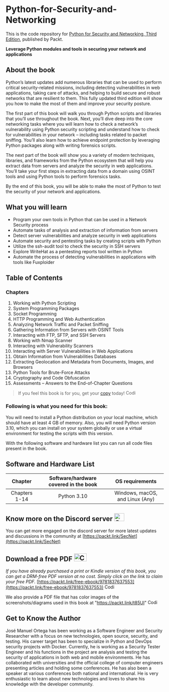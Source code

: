 # Python-for-Security-and-Networking
This is the code repository for [Python for Security and Networking, Third Edition](https://www.packtpub.com/product/python-for-security-and-networking-third-edition/9781837637553), published by Packt.

**Leverage Python modules and tools in securing your network and applications**

## About the book

Python’s latest updates add numerous libraries that can be used to perform critical security-related missions, including detecting vulnerabilities in web applications, taking care of attacks, and helping to build secure and robust networks that are resilient to them. This fully updated third edition will show you how to make the most of them and improve your security posture.

The first part of this book will walk you through Python scripts and libraries that you’ll use throughout the book. Next, you’ll dive deep into the core networking tasks where you will learn how to check a network’s vulnerability using Python security scripting and understand how to check for vulnerabilities in your network – including tasks related to packet sniffing. You’ll also learn how to achieve endpoint protection by leveraging Python packages along with writing forensics scripts.

The next part of the book will show you a variety of modern techniques, libraries, and frameworks from the Python ecosystem that will help you extract data from servers and analyze the security in web applications. You’ll take your first steps in extracting data from a domain using OSINT tools and using Python tools to perform forensics tasks.

By the end of this book, you will be able to make the most of Python to test the security of your network and applications.

## What you will learn

- Program your own tools in Python that can be used in a Network Security process
- Automate tasks of analysis and extraction of information from servers
- Detect server vulnerabilities and analyze security in web applications
- Automate security and pentesting tasks by creating scripts with Python
- Utilize the ssh-audit tool to check the security in SSH servers
- Explore WriteHat as a pentesting reports tool written in Python
- Automate the process of detecting vulnerabilities in applications with tools like Fuxploider

## Table of Contents
### Chapters
1. Working with Python Scripting
2. System Programming Packages
3. Socket Programming
4. HTTP Programming and Web Authentication
5. Analyzing Network Traffic and Packet Sniffing
6. Gathering Information from Servers with OSINT Tools
7. Interacting with FTP, SFTP, and SSH Servers
8. Working with Nmap Scanner
9. Interacting with Vulnerability Scanners
10. Interacting with Server Vulnerabilities in Web Applications
11. Obtain Information from Vulnerabilities Databases
12. Extracting Geolocation and Metadata from Documents, Images, and Browsers
13. Python Tools for Brute-Force Attacks
14. Cryptography and Code Obfuscation
15.  Assessments – Answers to the End-of-Chapter Questions

> If you feel this book is for you, get your [copy](https://www.amazon.com/Python-Security-Networking-Leverage-applications/dp/1837637555) today! <img alt="Coding" height="15" width="35"  src="https://media.tenor.com/ex_HDD_k5P8AAAAi/habbo-habbohotel.gif">


### Following is what you need for this book: ###

You will need to install a Python distribution on your local machine, which should have at least 4 GB of memory. Also, you will need Python version 3.10, which you can install on your system globally or use a virtual environment for testing the scripts with this version.

With the following software and hardware list you can run all code files present in the book.

## Software and Hardware List
| Chapter | Software/hardware covered in the book | OS requirements    |
| :---:  | :---:  | :---: |
| Chapters 1-14 | Python 3.10 | Windows, macOS, and Linux (Any)  |

## Know more on the Discord server <img alt="Coding" height="25" width="32"  src="https://cliply.co/wp-content/uploads/2021/08/372108630_DISCORD_LOGO_400.gif">

You can get more engaged on the discord server for more latest updates and discussions in the community at [https://packt.link/SecNet](https://packt.link/SecNet) 

## Download a free PDF <img alt="Coding" height="25" width="40" src="https://emergency.com.au/wp-content/uploads/2021/03/free.gif">

_If you have already purchased a print or Kindle version of this book, you can get a DRM-free PDF version at no cost. Simply click on the link to claim your free PDF._
[https://packt.link/free-ebook/9781837637553](https://packt.link/free-ebook/9781837637553) <img alt="Coding" height="15" width="35"  src="https://media.tenor.com/ex_HDD_k5P8AAAAi/habbo-habbohotel.gif">

We also provide a PDF file that has color images of the screenshots/diagrams used in this book at "https://packt.link/t85UI" <img alt="Coding" height="15" width="35"  src="https://media.tenor.com/ex_HDD_k5P8AAAAi/habbo-habbohotel.gif">

## Get to Know the Author

José Manuel Ortega has been working as a Software Engineer and Security Researcher with a focus on new technologies, open source, security, and testing. His career target has been to specialize in Python and DevOps security projects with Docker. Currently, he is working as a Security Tester Engineer and his functions in the project are analysis and testing the security of applications in both web and mobile environments. He has collaborated with universities and the official college of computer engineers presenting articles and holding some conferences. He has also been a speaker at various conferences both national and international. He is very enthusiastic to learn about new technologies and loves to share his knowledge with the developer community.
